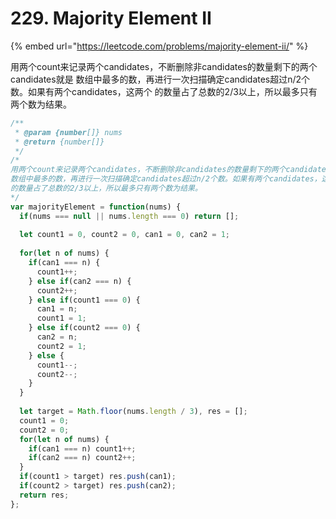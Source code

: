 # 229. Majority Element II

{% embed url="https://leetcode.com/problems/majority-element-ii/" %}

用两个count来记录两个candidates，不断删除非candidates的数量剩下的两个candidates就是 数组中最多的数，再进行一次扫描确定candidates超过n/2个数。如果有两个candidates，这两个 的数量占了总数的2/3以上，所以最多只有两个数为结果。

```javascript
/**
 * @param {number[]} nums
 * @return {number[]}
 */
/*
用两个count来记录两个candidates，不断删除非candidates的数量剩下的两个candidates就是
数组中最多的数，再进行一次扫描确定candidates超过n/2个数。如果有两个candidates，这两个
的数量占了总数的2/3以上，所以最多只有两个数为结果。
*/
var majorityElement = function(nums) {
  if(nums === null || nums.length === 0) return [];
  
  let count1 = 0, count2 = 0, can1 = 0, can2 = 1;
  
  for(let n of nums) {
    if(can1 === n) {
      count1++;
    } else if(can2 === n) {
      count2++;
    } else if(count1 === 0) {
      can1 = n;
      count1 = 1;
    } else if(count2 === 0) {
      can2 = n;
      count2 = 1;
    } else {
      count1--;
      count2--;
    }
  }
  
  let target = Math.floor(nums.length / 3), res = [];
  count1 = 0;
  count2 = 0;
  for(let n of nums) {
    if(can1 === n) count1++;
    if(can2 === n) count2++;
  }
  if(count1 > target) res.push(can1);
  if(count2 > target) res.push(can2);
  return res;
};
```

